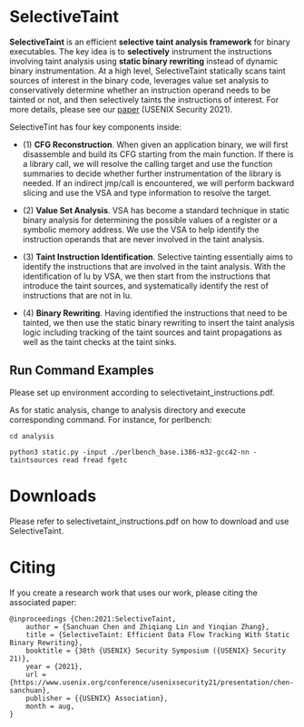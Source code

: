 #  SelectiveTaint
**SelectiveTaint** is an efficient **selective taint analysis framework** for binary executables. The key idea is to **selectively** instrument the instructions involving taint analysis using **static binary rewriting** instead of dynamic binary instrumentation. At a high level, SelectiveTaint statically scans taint sources of interest in the binary code, leverages value set analysis to conservatively determine whether an instruction operand needs to be tainted or not, and then selectively taints the instructions of interest. For more details, please see our [paper](https://www.usenix.org/conference/usenixsecurity21/presentation/chen-sanchuan) (USENIX Security 2021).


SelectiveTint has four key components inside:

- (1) **CFG Reconstruction**. When given an application binary, we will first disassemble and build its CFG starting from the main function. If there is a library call, we will resolve the calling target and use the function summaries to decide whether further instrumentation of the library is needed. If an indirect jmp/call is encountered, we will perform backward slicing and use the VSA and type information to resolve the target.

- (2) **Value Set Analysis**. VSA has become a standard technique in static binary analysis for determining the possible values of a register or a symbolic memory address. We use the VSA to help identify the instruction operands that are never involved in the taint analysis.

- (3) **Taint Instruction Identification**. Selective tainting essentially aims to identify the instructions that are involved in the taint analysis. With the identification of Iu by VSA, we then start from the instructions that introduce the taint sources, and systematically identify the rest of instructions that are not in Iu.

- (4) **Binary Rewriting**. Having identified the instructions that need to be tainted, we then use the static binary rewriting to insert the taint analysis logic including tracking of the taint sources and taint propagations as well as the taint checks at the taint sinks.

## Run Command Examples

Please set up environment according to selectivetaint_instructions.pdf.

As for static analysis, change to analysis directory and execute corresponding command. For instance, for perlbench:

```
cd analysis

python3 static.py -input ./perlbench_base.i386-m32-gcc42-nn -taintsources read fread fgetc
```



# Downloads

Please refer to selectivetaint_instructions.pdf on how to download and use SelectiveTaint.

# Citing

If you create a research work that uses our work, please citing the associated paper:
```
@inproceedings {Chen:2021:SelectiveTaint,
	author = {Sanchuan Chen and Zhiqiang Lin and Yinqian Zhang},
	title = {SelectiveTaint: Efficient Data Flow Tracking With Static Binary Rewriting},
	booktitle = {30th {USENIX} Security Symposium ({USENIX} Security 21)},
	year = {2021},
	url = {https://www.usenix.org/conference/usenixsecurity21/presentation/chen-sanchuan},
	publisher = {{USENIX} Association},
	month = aug,
}
```

